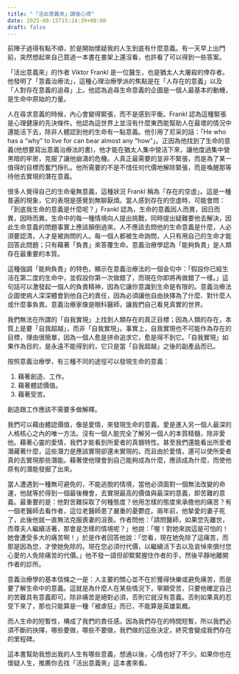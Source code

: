 ```yaml
---
title: "「活出意義來」讀後心得"
date: 2025-08-15T15:24:39+08:00
draft: false
---
```


前陣子過得有點不順，於是開始懷疑我的人生到底有什麼意義。有一天早上出門前，突然想起來自己買過一本書在書架上還沒看，也許看了可以得到一些答案。

「活出意義來」的作者 Viktor Frankl 是一位醫生，也是猶太人大屠殺的倖存者。他發明了「意義治療法」，這種心理治療學派的焦點是在「人存在的意義」以及「人對存在意義的追尋」上。他認為追尋生命意義的企圖是一個人最基本的動機，是生命中原始的力量。

<!--more-->

人在尋求意義的時候，內心會變得緊張，而不是感到平衡。Frankl 認為這種緊張是心理健康的先決條件。他認為這世界上並沒有什麼東西能幫助人在最壞的情況中還能活下去，除非人體認到他的生命有一點意義。他引用了尼采的話：「He who has a “why” to live for can bear almost any “how”」。正因為他找到了生命的意義(他想要寫出意義治療法的書)，他才能在猶太人集中營活下來，讓他度過集中營黑暗的牢房，克服了讓他崩潰的危機。人真正最需要的並非不緊張，而是為了某一值得的目標而奮鬥掙扎。他所需要的不是不惜任何代價地解除緊張，而是喚醒那等待他去實現的潛在意義。

很多人覺得自己的生命毫無意義，這種狀況 Frankl 稱為「存在的空虛」。這是一種普遍的現象，它的表現是感覺到無聊厭煩。當人感到存在的空虛時，可能會問：「到底我生命的意義是什麼呢？」Frankl 認為，生命的意義因人而異，因日而異，因時而異。生命中的每一種情境向人提出挑戰，同時提出疑難要他去解決，因此生命意義的問題事實上應該顛倒過來。人不應該去問他的生命意義是什麼，人必須要認清，人才是被詢問的人。每一個人都被生命詢問，人只有用自己的生命才能回答此問題；只有藉著「負責」來答覆生命。意義治療學認為「能夠負責」是人類存在最重要的本質。

這種強調「能夠負責」的特色，顯示在意義治療法的一個金句中：「假設你已經生活在第二度的生命中，並假設你第一次做錯了，而現在你即將再做錯了一樣。」這句話可以激發起一個人的負責精神，因為它讓你意識到生命是有限的。意義治療法企圖使病人深深體會到他自己的責任，因為必須讓他自由抉擇為了什麼、對什麼人或什麼事負責。意義治療家像是眼科醫師，讓我們自己看見真實的世界。

我們無法在所謂的「自我實現」上找到人類存在的真正目標；因為人類的存在，本質上是要「自我超越」，而非「自我實現」。事實上，自我實現也不可能作為存在的目標，理由很簡單，因為一個人愈是拼命追求它，愈是得不到它。「自我實現」如果作為目的，是永遠不能得到的，它只是當「自我超越」之後的副產品而已。

按照意義治療學，有三種不同的途徑可以發現生命的意義：

1. 藉著創造、工作。
2. 藉著體認價值。
3. 藉著受苦。

創造跟工作應該不需要多做解釋。

我們可以藉由體認價值，像是愛情，來發現生命的意義。愛是進入另一個人最深的人格核心之內的唯一方法。沒有一個人能完全了解另一個人的本質精髓，除非愛他。藉著心靈的愛情，我們才能看到所愛者的真髓特性。甚至我們還能看出所愛者潛藏著什麼，這些潛力是應該實現卻還未實現的。而且由於愛情，還可以使所愛者真的去實現那些潛能。藉著使他理會到自己能夠成為什麼，應該成為什麼，而使他原有的潛能發掘了出來。

當人遭遇到一種無可避免的，不能逃脫的情境，當他必須面對一個無法改變的命運，他就等於得到一個最後機會，去實現最高的價值與最深的意義，即苦難的意義。最重要的是：他對苦難採取了何種態度？他用怎樣的態度來承擔他的痛苦？有一個老醫師去看作者，這位老醫師患了嚴重的憂鬱症。兩年前，他摯愛的妻子死了，此後他就一直無法克服喪妻的沮喪。作者問他：「請問醫師，如果您先離世，而尊夫人繼續活著，那會是怎樣的情境呢？」他說：「喔！對她來說這是可怕的！她會遭受多大的痛苦啊！」於是作者回答他說：「您看，現在她免除了這痛苦，而那是因為您，才使她免除的。現在您必須付代價，以繼續活下去以及哀悼來償付您心愛的人免除痛苦的代價。」他不發一語但卻緊緊握住作者的手，然後平靜地離開作者的診所。

意義治療學的基本信條之一是：人主要的關心並不在於獲得快樂或避免痛苦，而是要了解生命中的意義。這就是為什麼人在某些情況下，寧願受苦，只要他確定自己的苦難具有意義即可。除非痛苦是絕對必須，否則它就沒有意義。否則如果真的忍受下來了，那也只能算是一種「被虐狂」而已，不能算是英雄氣概。

而人生命的短暫性，構成了我們的責任感。因為我們存在的時間短暫，所以我們必須不斷的抉擇，哪些要做，哪些不要做，我們做的這些決定，終究會變成我們存在的里程碑。

這本書幫助我想出我的人生有哪些意義，想通以後，心情也好了不少。如果你也在懷疑人生，推薦你去找「活出意義來」這本書來看。